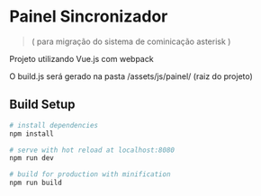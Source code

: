 # Painel Sincronizador
> ( para migração do sistema de cominicação asterisk )

Projeto utilizando Vue.js com webpack

O build.js será gerado na pasta /assets/js/painel/ (raiz do projeto)

## Build Setup

``` bash
# install dependencies
npm install

# serve with hot reload at localhost:8080
npm run dev

# build for production with minification
npm run build
```


